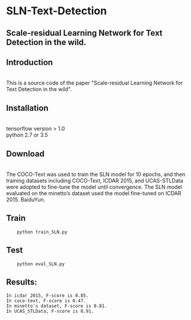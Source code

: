# SLN-Text-Detection

## Scale-residual Learning Network for Text Detection in the wild.


## Introduction

<br>
This is a source code of the paper "Scale-residual Learning Network for Text Detection in the wild".
<br>

## Installation
<br>
    tensorflow version > 1.0
<br>
    python 2.7 or 3.5 
<br>

## Download

<br>
    The COCO-Text was used to train the SLN model for 10 epochs, and then training datasets including COCO-Text, ICDAR 2015, and UCAS-STLData were adopted to fine-tune the model until convergence. The SLN model evaluated on the minetto’s dataset used the model fine-tuned on ICDAR 2015. BaiduYun.
<br>

## Train
        python train_SLN.py


## Test
        python eval_SLN.py 

## Results:
    In icdar 2015, F-score is 0.85. 
    In coco-text, F-score is 0.47. 
    In minetto's dataset, F-score is 0.81.
    In UCAS_STLData, F-score is 0.91.
    
    


